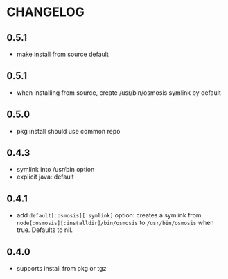 CHANGELOG
=========

0.5.1
-----
* make install from source default

0.5.1
-----
* when installing from source, create /usr/bin/osmosis symlink by default

0.5.0
-----
* pkg install should use common repo

0.4.3
-----
* symlink into /usr/bin option
* explicit java::default

0.4.1
-----
* add `default[:osmosis][:symlink]` option: creates a symlink from 
`node[:osmosis][:installdir]/bin/osmosis` to `/usr/bin/osmosis` when true.
Defaults to nil.

0.4.0
-----
* supports install from pkg or tgz

